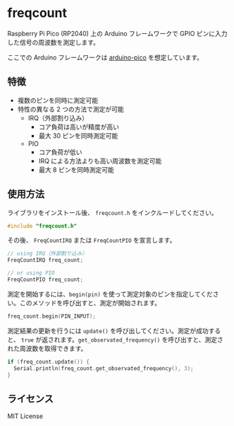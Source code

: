 # freqcount

Raspberry Pi Pico (RP2040) 上の Arduino フレームワークで GPIO ピンに入力した信号の周波数を測定します。

ここでの Arduino フレームワークは [arduino-pico](https://github.com/earlephilhower/arduino-pico) を想定しています。

## 特徴

- 複数のピンを同時に測定可能
- 特性の異なる 2 つの方法で測定が可能
  - IRQ（外部割り込み）
    - コア負荷は高いが精度が高い
    - 最大 30 ピンを同時測定可能
  - PIO
    - コア負荷が低い
    - IRQ による方法よりも高い周波数を測定可能
    - 最大 8 ピンを同時測定可能

## 使用方法

ライブラリをインストール後、 `freqcount.h` をインクルードしてください。

```cpp
#include "freqcount.h"
```

その後、 `FreqCountIRQ` または `FreqCountPIO` を宣言します。

```cpp
// using IRQ（外部割り込み）
FreqCountIRQ freq_count;

// or using PIO
FreqCountPIO freq_count;
```

測定を開始するには、`begin(pin)` を使って測定対象のピンを指定してください。このメソッドを呼び出すと、測定が開始されます。

```cpp
freq_count.begin(PIN_INPUT);
```

測定結果の更新を行うには `update()` を呼び出してください。測定が成功すると、 `true` が返されます。`get_observated_frequency()` を呼び出すと、測定された周波数を取得できます。

```cpp
if (freq_count.update()) {
  Serial.println(freq_count.get_observated_frequency(), 3);
}
```

## ライセンス

MIT License
